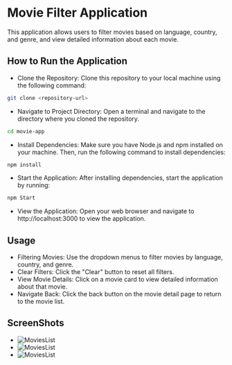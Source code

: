 # Movie Filter Application

This application allows users to filter movies based on language, country, and genre, and view detailed information about each movie.

## How to Run the Application

- Clone the Repository: Clone this repository to your local machine using the following command:

```bash
git clone <repository-url>
```

- Navigate to Project Directory: Open a terminal and navigate to the directory where you cloned the repository.

```bash
cd movie-app
```

- Install Dependencies: Make sure you have Node.js and npm installed on your machine. Then, run the following command to install dependencies:

```bash
npm install
```

- Start the Application: After installing dependencies, start the application by running:

```bash
npm Start
```

- View the Application: Open your web browser and navigate to http://localhost:3000 to view the application.

## Usage

- Filtering Movies: Use the dropdown menus to filter movies by language, country, and genre.
- Clear Filters: Click the "Clear" button to reset all filters.
- View Movie Details: Click on a movie card to view detailed information about that movie.
- Navigate Back: Click the back button on the movie detail page to return to the movie list.

## ScreenShots

- ![MoviesList](https://i.imgur.com/ratMJiW.jpeg)
- ![MoviesList](https://i.imgur.com/h8MS1vj.png)
- ![MoviesList](https://i.imgur.com/nvxHoQa.png)
